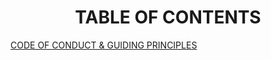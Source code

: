 <div align="center"> 

# TABLE OF CONTENTS 

</div>

[CODE OF CONDUCT & GUIDING PRINCIPLES](https://github.com/BiohackersDigital/KnowledgeBase/blob/main/Code-of-Conduct.md)

